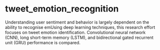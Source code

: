 # tweet_emotion_recognition
Understanding user sentiment and behavior is largely dependent on the ability to recognise emUsing deep learning techniques, this research effort focuses on tweet emotion identification. Convolutional neural network (CNN), long short-term memory (LSTM), and bidirectional gated recurrent unit (GRU) performance is compared.
